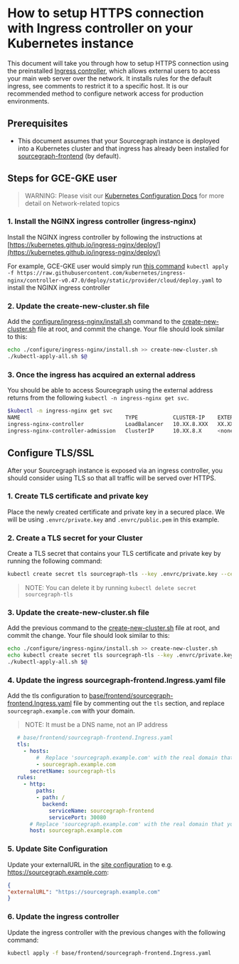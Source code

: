 # How to setup HTTPS connection with Ingress controller on your Kubernetes instance

This document will take you through how to setup HTTPS connection using the preinstalled [Ingress controller](../deploy/kubernetes/configure.md#ingress-controller-recommended), which allows external users to access your main web server over the network. It installs rules for the default ingress, see comments to restrict it to a specific host. It is our recommended method to configure network access for production environments.

## Prerequisites

- This document assumes that your Sourcegraph instance is deployed into a Kubernetes cluster and that ingress has already been installed for [sourcegraph-frontend](https://github.com/sourcegraph/deploy-sourcegraph/blob/master/base/frontend/sourcegraph-frontend.Ingress.yaml) (by default).

## Steps for GCE-GKE user

> WARNING: Please visit our [Kubernetes Configuration Docs](../deploy/kubernetes/configure.md#ingress-controller-recommended) for more detail on Network-related topics
> 

### 1. Install the NGINX ingress controller (ingress-nginx) 
Install the NGINX ingress controller by following the instructions at [https://kubernetes.github.io/ingress-nginx/deploy/](https://kubernetes.github.io/ingress-nginx/deploy/)

For example, GCE-GKE user would simply run [this command](https://kubernetes.github.io/ingress-nginx/deploy/#gce-gke) `kubectl apply -f https://raw.githubusercontent.com/kubernetes/ingress-nginx/controller-v0.47.0/deploy/static/provider/cloud/deploy.yaml` to install the NGINX ingress controller

### 2. Update the create-new-cluster.sh file
Add the [configure/ingress-nginx/install.sh](https://github.com/sourcegraph/deploy-sourcegraph/blob/master/configure/ingress-nginx/install.sh) command to the [create-new-cluster.sh](https://github.com/sourcegraph/deploy-sourcegraph/blob/master/create-new-cluster.sh) file at root, and commit the change. 
Your file should look similar to this:
```sh
echo ./configure/ingress-nginx/install.sh >> create-new-cluster.sh
./kubectl-apply-all.sh $@
```

### 3. Once the ingress has acquired an external address
You should be able to access Sourcegraph using the external address returns from the following `kubectl -n ingress-nginx get svc`.

```bash
$kubectl -n ingress-nginx get svc
NAME                                 TYPE           CLUSTER-IP    EXTERNAL-IP     PORT(S)                      AGE
ingress-nginx-controller             LoadBalancer   10.XX.8.XXX   XX.XXX.XXX.XX   80:32695/TCP,443:31722/TCP   5d13h
ingress-nginx-controller-admission   ClusterIP      10.XX.8.X     <none>          443/TCP                      5d13h
```

## Configure TLS/SSL 

After your Sourcegraph instance is exposed via an ingress controller, you should consider using TLS so that all traffic will be served over HTTPS.

### 1. Create TLS certificate and private key

Place the newly created certificate and private key in a secured place. We will be using `.envrc/private.key` and `.envrc/public.pem` in this example.

### 2. Create a TLS secret for your Cluster

Create a TLS secret that contains your TLS certificate and private key by running the following command:

```bash
kubectl create secret tls sourcegraph-tls --key .envrc/private.key --cert .envrc/public.pem
```

> NOTE: You can delete it by running `kubectl delete secret sourcegraph-tls`

### 3. Update the create-new-cluster.sh file 

Add the previous command to the [create-new-cluster.sh](https://github.com/sourcegraph/deploy-sourcegraph/blob/master/create-new-cluster.sh) file at root, and commit the change. Your file should look similar to this:

```bash
echo ./configure/ingress-nginx/install.sh >> create-new-cluster.sh
echo kubectl create secret tls sourcegraph-tls --key .envrc/private.key --cert .envrc/public.pem  >> create-new-cluster.sh
./kubectl-apply-all.sh $@
```

### 4. Update the ingress sourcegraph-frontend.Ingress.yaml file

Add the tls configuration to [base/frontend/sourcegraph-frontend.Ingress.yaml](https://github.com/sourcegraph/deploy-sourcegraph/blob/master/base/frontend/sourcegraph-frontend.Ingress.yaml) file by commenting out the `tls` section, and replace `sourcegraph.example.com` with your domain.

> NOTE: It must be a DNS name, not an IP address

```yaml
   # base/frontend/sourcegraph-frontend.Ingress.yaml
   tls:
     - hosts:
         #  Replace 'sourcegraph.example.com' with the real domain that you want to use for your Sourcegraph instance.
         - sourcegraph.example.com
       secretName: sourcegraph-tls
   rules:
     - http:
         paths:
         - path: /
           backend:
             serviceName: sourcegraph-frontend
             servicePort: 30080
       # Replace 'sourcegraph.example.com' with the real domain that you want to use for your Sourcegraph instance.
       host: sourcegraph.example.com

```

### 5. Update Site Configuration

Update your externalURL in the [site configuration](https://docs.sourcegraph.com/admin/config/site_config) to e.g. https://sourcegraph.example.com:

```json
{
"externalURL": "https://sourcegraph.example.com"
}
```

### 6. Update the ingress controller

Update the ingress controller with the previous changes with the following command:

```bash
kubectl apply -f base/frontend/sourcegraph-frontend.Ingress.yaml
```